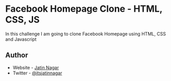 # Facebook Homepage Clone - HTML, CSS, JS

In this challenge I am going to clone Facebook Homepage using HTML, CSS and Javascript

## Author

-   Website - [Jatin Nagar](https://itsjatinnagar.blogspot.com)
-   Twitter - [@itsjatinnagar](https://www.twitter.com/itsjatinnagar)
